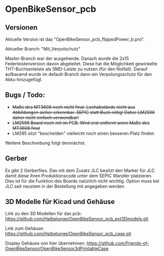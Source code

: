 # OpenBikeSensor_pcb

## Versionen

Aktuelle Version ist das "OpenBikeSensor_pcb_flippedPower_b.pro".

Aktueller Branch: "Mit_Verpolschutz"

Master-Branch war der ausgehende. Danach wurde die 2x15 Federleistenversion davon abgeleitet. Diese hat die Möglichkeit gewinkelte THT-Buchsenleiste als SMD-Leiste zu nutzen (für den Notfall). Darauf aufbauend wurde im default-Branch dann ein Verpolungsschutz für den Akku hinzugefügt.
## Bugs / Todo:

- ~~Maße des MT3608 noch nicht final. Lochabstände nicht aus Abbildungen sicher erkennbar. SEPIC statt Buck nötig! Daher LM2596 daher nicht einfach verwendbar!~~
- ~~LM2596 Board noch mit im PCB. Wird erst entfernt wenn Maße des MT3608 final~~
- LM285 sitzt "bescheiden" vielleicht noch einen besseren Platz finden

Weitere Beschreibung folgt demnächst.

## Gerber
Es gibt 2 Gerberfiles. Das mit dem Zusatz JLC besitzt den Marker für JLC damit diese ihren Produktionscode unter dem SEPIC Wandler platzieren. Dies ist für die Funktion des Boards natürlich nicht wichtig. Option muss bei JLC seit neustem in der Bestellung mit angegeben werden.


## 3D Modelle für Kicad und Gehäuse

Link zu den 3D Modellen für das pcb: https://github.com/Halbelunge/OpenBikeSensor_pcb_ext3Dmodels.git

Link zum Gehäuse: https://github.com/Halbelunge/OpenBikeSensor_pcb_case.git

Display Gehäuse von hier übernehmen: https://github.com/Friends-of-OpenBikeSensor/OpenBikeSensor3dPrintableCase
